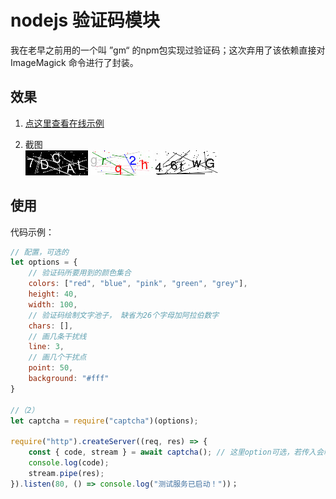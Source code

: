# nodejs 验证码模块
我在老早之前用的一个叫 ”gm“ 的npm包实现过验证码；这次弃用了该依赖直接对 ImageMagick 命令进行了封装。

## 效果
1. [点这里查看在线示例](http://examples.lilin.site/captcha)   

2. 截图   
![图片看不到请翻墙](doc/1.gif)
![图片看不到请翻墙](doc/2.gif)
![图片看不到请翻墙](doc/3.gif)

## 使用
代码示例：
```js
// 配置，可选的
let options = {
    // 验证码所要用到的颜色集合
    colors: ["red", "blue", "pink", "green", "grey"],
    height: 40,
    width: 100,
    // 验证码绘制文字池子， 缺省为26个字母加阿拉伯数字
    chars: [],
    // 画几条干扰线
    line: 3,
    // 画几个干扰点
    point: 50,
    background: "#fff"
}

//（2）
let captcha = require("captcha")(options);

require("http").createServer((req, res) => {
    const { code, stream } = await captcha(); // 这里option可选，若传入会临时覆盖（2）处所传入的option。 
    console.log(code);
    stream.pipe(res);
}).listen(80, () => console.log("测试服务已启动！"))；
```
